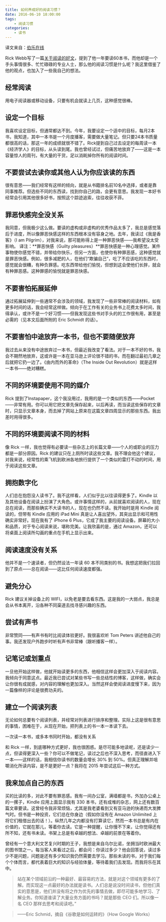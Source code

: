```yaml
---
title: 如何养成好的阅读习惯？
date: 2016-06-10 18:00:00
tags:
    - 阅读习惯
categories:
    - 读书
---
```

译文来自：[伯乐在线](http://blog.jobbole.com/101517/)

Rick Webb写了一篇[关于阅读的好文](https://medium.com/rick-webb/my-reading-habits-1e4039966f18)，提到了他一年要读60本书，而他却是一个手头事情很多、忙忙碌碌的专业人士，那么他的阅读习惯是什么呢？我这里借鉴了他的观点，也加入了一些我自己的想法。

## 经常阅读

用电子阅读器或移动设备，只要有机会就读上几页，这种感觉很棒。

## 设定一个目标
我喜欢设定目标，但通常都达不到。今年，我要设定一个适中的目标，每月2本书，我知道，其中一本书是一个月度播客，需要做大量笔记。但只要24本书质量都很高的话，那这一年的成绩就很不错了。Rick提到自己过去设定的每周读一本《经济学人》的目标，从头读到尾。我也曾经试过，但痛苦地放弃了——这是一本容量惊人的周刊，有大量的干货，足以消耗掉你所有的阅读时间。

## 不要尝试去读你或其他人认为你应该读的东西

很有意思——我们经常有这样的倾向，就是从书籍排名前10名中选择，或者是靠同事推荐。但选些不同的东西读，找到你自己的路，会更有意思。我发现一本好书经常会引用其他很多好书，按照这个踪迹追索，往往收获不菲。

<!-- more -->

## 罪恶快感完全没关系

我同意，但我极少这么做。要读的虚构或非虚构的优秀作品太多了，我总是感觉落后于进度，所以像罪恶快感这样的东西根本没有容身之地。去年，我读过《我是香客》（I am Pilgrim），对我来说，那可能称得上是一种罪恶快感——我希望没太受影响。
译注：**罪恶快感（Guilty pleasures）**罪恶快感是一种心理感觉。某件事物使你感觉不错，并带给你快乐，但另一方面，也使你有种罪恶感，这种感觉就是罪恶快感。例如，很多减肥的人，在他们“欺骗自己”，吃了不应该吃的东西时，感觉就会很糟，有种负罪感。吃东西带给他们愉悦，但想到这会使他们长胖，就会有种罪恶感。这种罪感的愉悦就是罪恶快感。

## 不要害怕拓展延伸

通过拓展延伸到一些通常不会涉及的领域，我发现了一些非常棒的阅读材料，如有更多时间的话，我会经常这样做。倾向于在工作有关的业务书上花费太多时间，我得承认，或许不是一个好习惯——但我发现这些书对手头的的工作很有用，甚至是必需的（见本文后面所附的 Eric Schmidt 的话）。

## 不要害怕中途放弃一本书，但也不要随便放弃

我过去从来没有中途放弃过一本书，但最近我改变了看法。对于一本不好的书，我会不期然地放弃，这或许是一本在亚马逊上评论很不错的书，而在翻过最初几章之后就把它扔一边了。《由内而外的革命》（The Inside Out Revolution）就是这样一本书——绝对糟糕。

## 不同的环境要使用不同的媒介

Rick 提到了Instapaper，这个我没用过，我用的是一个类似的东西——Pocket——非常有用。你可以用它把文章先保存起来，以后再读，而当读这些保存的文章时，只显示文章本身，而去掉了网站上原来在这篇文章四周显示的那些东西。我出差时用得很多。

## 不同的环境要阅读不同的材料

像 Rick 一样，我也觉得有必要读一些杂志上的长篇文章——个人的或职业的压力都是一部分原因。Rick 的建议只在上厕所时读这些文章。我不理会他这个建议，对我来说，经常性的乘飞机到欧洲各地旅行提供了一个类似的雷打不动的时间，用于阅读这些文章。

## 拥抱数字化
人们总在抱怨没人读书了。我不这样看，人们似乎比以往读得更多了。Kindle 以及其他设备在阅读上扮演了大角色。或许事情这样的，从前就喜欢阅读的人，现在总在阅读，而那些确实不大读书的人，现在也仍然不读。我开始时是用 Kindle 阅读的，但带有 Kindle 应用的 iPad Mini 真是让人喜出望外，其突出显示和可用性确实非常好。现在我有了 iPhone 6 Plus，它成了我主要的阅读设备。屏幕的大小和品质，对于专心阅读来说，堪称完美。让我欣喜的是，通过 Amazon，还可以将桌面上阅读所勾画的重点在手机上显示出来。

## 阅读速度没有关系

他并不是一个速读者，但仍然设法一年读 60 本不同类别的书。我想这把我们拉回到了原点——总在阅读——这比任何阅读速度都强。

## 避免分心

Rick 建议关掉设备上的 WIFI，以免老是要去看东西。这是我的一大弱点，我总是会从书本离开，沿各种不同渠道去找寻感兴趣的东西。

## 尝试有声书

非常赞同——有声书有时比阅读体验更好。我很喜欢听 Tom Peters 讲述他自己的事。我还发现户外跑步时听有声书非常棒（跟听播客一样）。

## 记笔记或划重点

一旦他开始这样做，他就开始读更多的东西，他相信这样会更加深入于阅读内容。我倾向于同意这点。最近我已尝试对某些书写一些总结性的博客，这样做，确实会让你很有成就感，对内容的理解也更加深入。当然这样会使阅读进度慢下来，因为一篇像样的评论是很费功夫的。

## 建立一个阅读列表

无论如何总要有个阅读列表，并经常对列表进行排序和整理。实际上这是很有意思的事情，困难在于，从现在开始，把列表上的书一本一本读下去。

一次读一本书，或多本书同时开始，都没有关系

和 Rick 一样，到底哪种方式更好，我也很困惑。是尽可能多地读呢，还是读少一点，但读得更深入一些？你可以不做笔记，读过之后也不深入思考，而径直进入下一本——这样的话，我相信你读书的数量会增长 30% 到 50%。但真正理解并咀嚼消化所读内容，是不是更好一点？我将在 2015 年尝试这后一种方式。

## 我来加点自己的东西

买的比读的多，对此不要有罪恶感。我有一间办公室，满墙都是书，外加办公桌上的一摞子，Kindle 应用上面显示我有 330 本书，还有成堆的杂志，网上还有数百篇文章要读。这曾经令我非常烦恼，尤其是我老婆看到又有亚马逊的快递而大发脾气时。但书是一种投资，它们总在你身边（假如你没有在 Amazon Unlimited 上将它们租借出去的话！）。纵然几年之内都没有打算读它，然而一本书总是有内在价值的，它就在那儿，等着你去读。它是一种提醒，让你慢不下来，让你觉得还有所不知，还有书未读。书架上总是有卓越的想法、卓越的前景在等着你。



曾经有一个意大利文艺复兴时期的王子，我想是来自乌尔比诺，坐拥当时欧洲最大的图书馆之一。每当客人来看过之后，都会问：你读过多少？他会回答说，读过多少不是问题，问题是还有多少知识我仍然需要去学习。那些未读的书，对于我们每个个体而言，都代表着巨大的知识与经验体量，等待着我们去发现。而我将乐在其中。

> 站在某个领域前沿的一种最好、最容易的方法，就是对这个领域有更多的了解。而实现这一点最好的办法就是读书。人们总是说没时间读书，但他们真实的意思是，他们并没有将之作为优先的事情去做，即尽可能多地学习、了解业务。你知道谁读了大量业务方面的书吗？就是那些 CEO 们。所以像一名 CEO 那样去思考和阅读吧。”

> ——Eric Schmid，摘自《谷歌是如何运转的》（How Google Works）